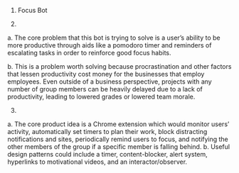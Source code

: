 1. Focus Bot

2.
a. The core problem that this bot is trying to solve is a user’s ability to be more productive through aids like a pomodoro timer and reminders of escalating tasks in order to reinforce good focus habits. 

b. This is a problem worth solving because procrastination and other factors that lessen productivity cost money for the businesses that employ employees. Even outside of a business perspective, projects with any number of group members can be heavily delayed due to a lack of productivity, leading to lowered grades or lowered team morale.
 
3.
a. The core product idea is a Chrome extension which would monitor users’ activity, automatically set timers to plan their work, block distracting notifications and sites, periodically remind users to focus, and notifying the other members of the group if a specific member is falling behind.
b. Useful design patterns could include a timer, content-blocker, alert system, hyperlinks to motivational videos, and an interactor/observer.
